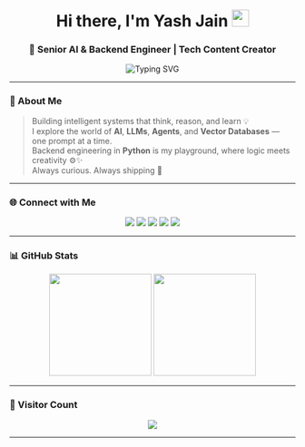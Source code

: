<h1 align="center">Hi there, I'm Yash Jain <img src="https://media.giphy.com/media/hvRJCLFzcasrR4ia7z/giphy.gif" width="30px"></h1>
<h3 align="center">🚀 Senior AI & Backend Engineer | Tech Content Creator</h3>

<p align="center">
  <img src="https://readme-typing-svg.demolab.com?font=Fira+Code&pause=1000&center=true&vCenter=true&width=435&lines=AI+%7C+LLMs+%7C+Agents+%7C+ML;Python+%7C+Flask+%7C+Django;Making+Complex+Things+Simple+%F0%9F%92%BB" alt="Typing SVG" />
</p>

---

### 🧠 About Me

> Building intelligent systems that think, reason, and learn 💡  
> I explore the world of **AI**, **LLMs**, **Agents**, and **Vector Databases** — one prompt at a time.  
> Backend engineering in **Python** is my playground, where logic meets creativity ⚙️✨  
> Always curious. Always shipping 🚀

---

### 🌐 Connect with Me

<p align="center">
  <a href="https://github.com/yash0307jain"><img src="https://img.shields.io/badge/Github-000?style=for-the-badge&logo=github&logoColor=white"/></a>
  <a href="https://www.linkedin.com/in/yash0307jain"><img src="https://img.shields.io/badge/LinkedIn-0077B5?style=for-the-badge&logo=linkedin&logoColor=white"/></a>
  <a href="https://www.youtube.com/@yash0307jain"><img src="https://img.shields.io/badge/YouTube-FF0000?style=for-the-badge&logo=youtube&logoColor=white"/></a>
  <a href="https://topmate.io/yash0307jain"><img src="https://img.shields.io/badge/Topmate-orange?style=for-the-badge&logo=Topmate&logoColor=white"/></a>
  <a href="https://medium.com/@yash0307jain"><img src="https://img.shields.io/badge/Medium-12100E?style=for-the-badge&logo=medium&logoColor=white"/></a>
</p>

---

### 📊 GitHub Stats

<p align="center">
  <img src="https://github-readme-stats.vercel.app/api?username=yash0307jain&show_icons=true&theme=tokyonight" height="180px"/>
  <img src="https://github-readme-stats.vercel.app/api/top-langs/?username=yash0307jain&layout=compact&theme=tokyonight&hide=css,scss,html" height="180px"/>
</p>

---

### 👀 Visitor Count

<p align="center">
  <img src="https://profile-counter.glitch.me/yash0307jain/count.svg" />
</p>

---
